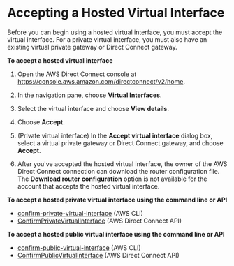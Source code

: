 # Accepting a Hosted Virtual Interface<a name="accepthostedvirtualinterface"></a>

Before you can begin using a hosted virtual interface, you must accept the virtual interface\. For a private virtual interface, you must also have an existing virtual private gateway or Direct Connect gateway\.

**To accept a hosted virtual interface**

1. Open the AWS Direct Connect console at [https://console\.aws\.amazon\.com/directconnect/v2/home](https://console.aws.amazon.com/directconnect/v2/home)\.

1. In the navigation pane, choose **Virtual Interfaces**\.

1. Select the virtual interface and choose **View details**\.

1. Choose **Accept**\.

1. \(Private virtual interface\) In the **Accept virtual interface** dialog box, select a virtual private gateway or Direct Connect gateway, and choose **Accept**\.

1. After you've accepted the hosted virtual interface, the owner of the AWS Direct Connect connection can download the router configuration file\. The **Download router configuration** option is not available for the account that accepts the hosted virtual interface\.

**To accept a hosted private virtual interface using the command line or API**
+ [confirm\-private\-virtual\-interface](https://docs.aws.amazon.com/cli/latest/reference/directconnect/confirm-private-virtual-interface.html) \(AWS CLI\)
+ [ConfirmPrivateVirtualInterface](https://docs.aws.amazon.com/directconnect/latest/APIReference/API_ConfirmPrivateVirtualInterface.html) \(AWS Direct Connect API\)

**To accept a hosted public virtual interface using the command line or API**
+ [confirm\-public\-virtual\-interface](https://docs.aws.amazon.com/cli/latest/reference/directconnect/confirm-public-virtual-interface.html) \(AWS CLI\)
+ [ConfirmPublicVirtualInterface](https://docs.aws.amazon.com/directconnect/latest/APIReference/API_ConfirmPublicVirtualInterface.html) \(AWS Direct Connect API\)